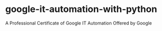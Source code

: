 # google-it-automation-with-python
A Professional Certificate of Google IT Automation Offered by Google
